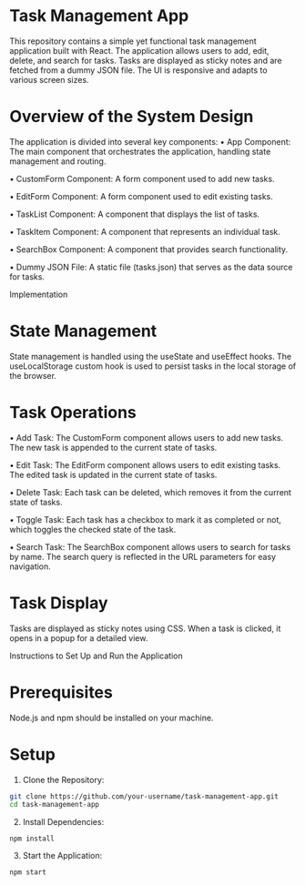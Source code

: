 # Task Management App
This repository contains a simple yet functional task management application built with React. The application allows users to add, edit, delete, and search for tasks. Tasks are displayed as sticky notes and are fetched from a dummy JSON file. The UI is responsive and adapts to various screen sizes.

# Overview of the System Design

The application is divided into several key components:
• App Component: The main component that orchestrates the application, handling state management and routing.

• CustomForm Component: A form component used to add new tasks.

• EditForm Component: A form component used to edit existing tasks.

• TaskList Component: A component that displays the list of tasks.

• TaskItem Component: A component that represents an individual task.

• SearchBox Component: A component that provides search functionality.

• Dummy JSON File: A static file (tasks.json) that serves as the data source for tasks.

Implementation

# State Management

State management is handled using the useState and useEffect hooks. The useLocalStorage custom hook is used to persist tasks in the local storage of the browser.

# Task Operations

• Add Task: The CustomForm component allows users to add new tasks. The new task is appended to the current state of tasks.

• Edit Task: The EditForm component allows users to edit existing tasks. The edited task is updated in the current state of tasks.

• Delete Task: Each task can be deleted, which removes it from the current state of tasks.

• Toggle Task: Each task has a checkbox to mark it as completed or not, which toggles the checked state of the task.

• Search Task: The SearchBox component allows users to search for tasks by name. The search query is reflected in the URL parameters for easy navigation.

# Task Display

Tasks are displayed as sticky notes using CSS. When a task is clicked, it opens in a popup for a detailed view.

Instructions to Set Up and Run the Application

# Prerequisites
Node.js and npm should be installed on your machine.

# Setup

1. Clone the Repository:
```sh
git clone https://github.com/your-username/task-management-app.git
cd task-management-app
```
2. Install Dependencies:
```console
npm install
```
3. Start the Application:
```console
npm start
```
